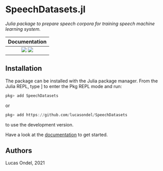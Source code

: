 # SpeechDatasets.jl

*Julia package to prepare speech corpora for training speech machine learning system.*

| **Documentation**  |
|:------------------:|
|[![](https://img.shields.io/badge/docs-stable-blue.svg)](https://lucasondel.github.io/SpeechDatasets.jl/stable) [![](https://img.shields.io/badge/docs-dev-blue.svg)](https://lucasondel.github.io/SpeechDatasets.jl/dev)|

## Installation

The package can be installed with the Julia package manager.
From the Julia REPL, type ] to enter the Pkg REPL mode and run:

```julia
pkg> add SpeechDatasets
```
or

```julia
pkg> add https://github.com/lucasondel/SpeechDatasets
```
to use the development version.

Have a look at the [documentation](https://lucasondel.github.io/SpeechDatasets.jl/stable)
to get started.

## Authors

Lucas Ondel, 2021

